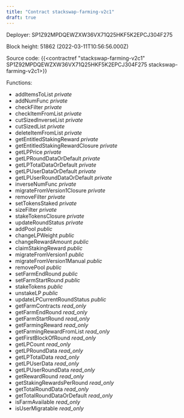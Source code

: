 ```yaml
---
title: "Contract stackswap-farming-v2c1"
draft: true
---
```

Deployer: SP1Z92MPDQEWZXW36VX71Q25HKF5K2EPCJ304F275


 



Block height: 51862 (2022-03-11T10:56:56.000Z)

Source code: {{<contractref "stackswap-farming-v2c1" SP1Z92MPDQEWZXW36VX71Q25HKF5K2EPCJ304F275 stackswap-farming-v2c1>}}

Functions:

* addItemsToList _private_
* addNumFunc _private_
* checkFilter _private_
* checkItemFromList _private_
* cutSizedInverseList _private_
* cutSizedList _private_
* deleteItemFromList _private_
* getEntitledStakingReward _private_
* getEntitledStakingRewardClosure _private_
* getLPPrice _private_
* getLPRoundDataOrDefault _private_
* getLPTotalDataOrDefault _private_
* getLPUserDataOrDefault _private_
* getLPUserRoundDataOrDefault _private_
* inverseNumFunc _private_
* migrateFromVersion1Closure _private_
* removeFilter _private_
* setTokensStaked _private_
* sizeFilter _private_
* stakeTokensClosure _private_
* updateRoundStatus _private_
* addPool _public_
* changeLPWeight _public_
* changeRewardAmount _public_
* claimStakingReward _public_
* migrateFromVersion1 _public_
* migrateFromVersion1Manual _public_
* removePool _public_
* setFarmEndRound _public_
* setFarmStartRound _public_
* stakeTokens _public_
* unstakeLP _public_
* updateLPCurrentRoundStatus _public_
* getFarmContracts _read_only_
* getFarmEndRound _read_only_
* getFarmStartRound _read_only_
* getFarmingReward _read_only_
* getFarmingRewardFromList _read_only_
* getFirstBlockOfRound _read_only_
* getLPCount _read_only_
* getLPRoundData _read_only_
* getLPTotalData _read_only_
* getLPUserData _read_only_
* getLPUserRoundData _read_only_
* getRewardRound _read_only_
* getStakingRewardsPerRound _read_only_
* getTotalRoundData _read_only_
* getTotalRoundDataOrDefault _read_only_
* isFarmAvailable _read_only_
* isUserMigratable _read_only_
